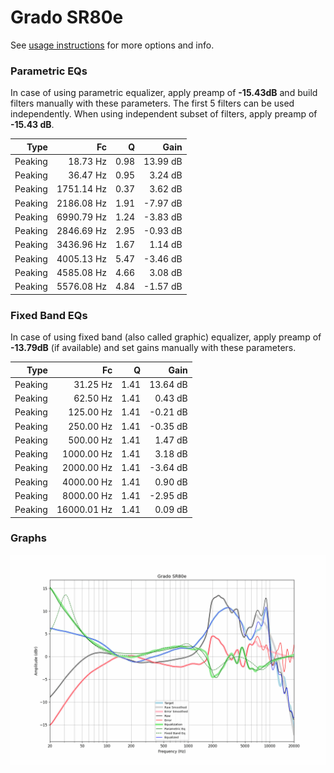 # Grado SR80e
See [usage instructions](https://github.com/jaakkopasanen/AutoEq#usage) for more options and info.

### Parametric EQs
In case of using parametric equalizer, apply preamp of **-15.43dB** and build filters manually
with these parameters. The first 5 filters can be used independently.
When using independent subset of filters, apply preamp of **-15.43 dB**.

| Type    | Fc         |    Q | Gain     |
|--------:|-----------:|-----:|---------:|
| Peaking | 18.73 Hz   | 0.98 | 13.99 dB |
| Peaking | 36.47 Hz   | 0.95 | 3.24 dB  |
| Peaking | 1751.14 Hz | 0.37 | 3.62 dB  |
| Peaking | 2186.08 Hz | 1.91 | -7.97 dB |
| Peaking | 6990.79 Hz | 1.24 | -3.83 dB |
| Peaking | 2846.69 Hz | 2.95 | -0.93 dB |
| Peaking | 3436.96 Hz | 1.67 | 1.14 dB  |
| Peaking | 4005.13 Hz | 5.47 | -3.46 dB |
| Peaking | 4585.08 Hz | 4.66 | 3.08 dB  |
| Peaking | 5576.08 Hz | 4.84 | -1.57 dB |

### Fixed Band EQs
In case of using fixed band (also called graphic) equalizer, apply preamp of **-13.79dB**
(if available) and set gains manually with these parameters.

| Type    | Fc          |    Q | Gain     |
|--------:|------------:|-----:|---------:|
| Peaking | 31.25 Hz    | 1.41 | 13.64 dB |
| Peaking | 62.50 Hz    | 1.41 | 0.43 dB  |
| Peaking | 125.00 Hz   | 1.41 | -0.21 dB |
| Peaking | 250.00 Hz   | 1.41 | -0.35 dB |
| Peaking | 500.00 Hz   | 1.41 | 1.47 dB  |
| Peaking | 1000.00 Hz  | 1.41 | 3.18 dB  |
| Peaking | 2000.00 Hz  | 1.41 | -3.64 dB |
| Peaking | 4000.00 Hz  | 1.41 | 0.90 dB  |
| Peaking | 8000.00 Hz  | 1.41 | -2.95 dB |
| Peaking | 16000.01 Hz | 1.41 | 0.09 dB  |

### Graphs
![](./Grado%20SR80e.png)